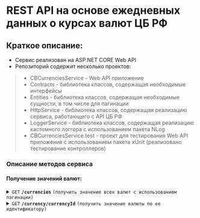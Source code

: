 # REST API на основе ежедневных данных о курсах валют ЦБ РФ

## Краткое описание:

- Сервис реализован на ASP.NET CORE Web API
- Репозиторий содержит несколько проектов:
> - CBCurrenciesService - Web API приложение 
> - Contracts - библиотека классов, содержащая необходимые интерфейсы
> - Entities - библиотека классов, содержащая необходимые сущности, в том числе для пагинации
> - HttpService - библиотека классов, содержащая реализацию сервиса, работающего с API ЦБ РФ
> - LoggerService - библиотека классов, содержащая реализацию кастомного логгера с использованием пакета NLog
> - CBCurrenciesService.test - проект для тестирования Web API приложения с использованием пакета xUnit (реализовано тестирование контроллеров)
  
### Описание методов сервиса

#### Получение значений валют:

<details>
 <summary><code>GET</code> <code><b>/currencies</b></code> <code>(получить значение всех валют с использованием пагинации)</code></summary>

##### Параметры
  
> | Имя параметра     | Тип данных| Описание                                                                                |
> |-------------------|-----------|-----------------------------------------------------------------------------------------|
> | PageNumber        | int       | Номер страницы                                                                          |
> | PageSize          | int       | Количество элементов, демонстрируемых на одной странице                                 |
  
##### Тело запроса

> Нет параметров

##### Возможные ответы

> | http код      | тип содержимого                   | ответ                                                                     |
> |---------------|-----------------------------------|---------------------------------------------------------------------------|
> | `200`         | `application/json; charset=utf-8 `| `Массив объектов типа "SingleCurrencyDto" - структуру типа см. ниже`      |
> | `400`         | `text/plain;charset=UTF-8`        | `Pagination parameters are not valid`                                     |
> | `404`         | `text/plain;charset=UTF-8`        | `Response status code does not indicate success: 404 (Not Found)`         |
> | `500`         | `text/html;charset=utf-8`         | `Internal server error. Something went wrong inside GetCurrencies action` |                                                                     
##### Структура типа "SingleCurrencyDto" - элемента списка, содержащегося в теле ответа с кодом 200
 
> | Имя параметра     | Тип данных| Описание                                                                                |
> |-------------------|-----------|-----------------------------------------------------------------------------------------|
> | reportDate        | datetime  | Дата и время отчета                                                                     |
> | id                | string    | Идентификатор валюты                                                                    |
> | numCode           | string    | Числовой код валюты                                                                     |
> | charCode          | string    | Символьный код валюты                                                                   |  
> | nominal           | int       | Номинал                                                                                 |   
> | name              | string    | Наименование валюты                                                                     |   
> | value             | double    | Значение                                                                                |   
> | previous          | double    | Предыдущее значение (за прошлую отчетную дату)                                          |   

##### Структура типа "Metadata", содержащегося в заголовке "x-pagination" ответа с кодом 200

> | Имя параметра     | Тип данных| Описание                                                                                |
> |-------------------|-----------|-----------------------------------------------------------------------------------------|
> | TotalCount        | int       | Общее количество доступных элементов (из всего списка доступных валют)                  |
> | PageSize          | int       | Количество элементов, демонстрируемых на одной странице                                 |
> | CurrentPage       | int       | Текущая (выбранная) страница                                                            |
> | TotalPages        | int       | Расчетное количество доступных страниц                                                  |  
> | HasNext           | bool      | Флаг, показывающий, существует ли следующая страница                                    |   
> | HasPrevious       | bool      | Флаг, показывающий, существует ли предыдущая страница                                   |    

##### Образец тела ответа с кодом 200
  
> ```javascript
> [
>  {
>    "reportDate": "2023-03-11T11:30:00+03:00",
>    "id": "R01010",
>    "numCode": "036",
>    "charCode": "AUD",
>    "nominal": 1,
>    "name": "Австралийский доллар",
>    "value": 50.1132,
>    "previous": 50.1718
>  },
>  {
>    "reportDate": "2023-03-11T11:30:00+03:00",
>    "id": "R01020A",
>    "numCode": "944",
>    "charCode": "AZN",
>    "nominal": 1,
>    "name": "Азербайджанский манат",
>    "value": 44.6709,
>    "previous": 44.6487
>  }
> ] 
> ```
  
##### Обрезец заголовков ответа с кодом 200
> ```javascript
>   content-length: 376 
>   content-type: application/json; charset=utf-8 
>   date: Sat,11 Mar 2023 08:45:45 GMT 
>   server: Kestrel 
>   x-pagination: {"TotalCount":43,"PageSize":2,"CurrentPage":1,"TotalPages":22,"HasNext":true,"HasPrevious":false} 
>  ```  

  
##### Образец cURL

> ```javascript
>  curl -X 'GET' \
>  'https://localhost:7124/currencies?PageNumber=1&PageSize=2' \
>  -H 'accept: */*'
> ```

</details>

<details>
 <summary><code>GET</code> <code><b>/currency/currencyId</b></code> <code>(получить значение валюты по ее идентификатору)</code></summary>

##### Параметры
  
> | Имя параметра     | Тип данных| Описание                                                                                |
> |-------------------|-----------|-----------------------------------------------------------------------------------------|
> | currencyId        | string    | Идентификатор валюты                                                                    |
  
##### Тело запроса

> Нет параметров

##### Возможные ответы

> | http код      | тип содержимого                   | ответ                                                                     |
> |---------------|-----------------------------------|---------------------------------------------------------------------------|
> | `200`         | `application/json; charset=utf-8 `| `Объект типа "SingleCurrencyDto" - структуру типа см. ниже`               |
> | `400`         | `text/plain;charset=UTF-8`        | -                                   |
> | `404`         | `text/plain;charset=UTF-8`        | -                                                                         |
> | `404`         | `text/plain;charset=UTF-8`        | `Response status code does not indicate success: 404 (Not Found)`         |
> | `500`         | `text/html;charset=utf-8`         | `Internal server error. Something went wrong inside GetCurrencies action` |                                                                     
##### Структура типа "SingleCurrencyDto" - тип данных объекта, возвращаемого при ответе со статусом 200
 
> | Имя параметра     | Тип данных| Описание                                                                                |
> |-------------------|-----------|-----------------------------------------------------------------------------------------|
> | reportDate        | datetime  | Дата и время отчета                                                                     |
> | id                | string    | Идентификатор валюты                                                                    |
> | numCode           | string    | Числовой код валюты                                                                     |
> | charCode          | string    | Символьный код валюты                                                                   |  
> | nominal           | int       | Номинал                                                                                 |   
> | name              | string    | Наименование валюты                                                                     |   
> | value             | double    | Значение                                                                                |   
> | previous          | double    | Предыдущее значение (за прошлую отчетную дату)                                          |   

##### Образец тела ответа с кодом 200
  
> ```javascript
> {
>   "reportDate": "2023-03-11T11:30:00+03:00",
>   "id": "R01020A",
>   "numCode": "944",
>   "charCode": "AZN",
>   "nominal": 1,
>   "name": "Азербайджанский манат",
>   "value": 44.6709,
>   "previous": 44.6487
> }
> ```
  
##### Обрезец заголовков ответа с кодом 200
> ```javascript
> content-length: 188 
> content-type: application/json; charset=utf-8 
> date: Sat,11 Mar 2023 09:12:05 GMT 
> server: Kestrel  
>  ```  

##### Образец cURL

> ```javascript
> curl -X 'GET' \
>  'https://localhost:7124/currency/R01020A' \
>  -H 'accept: */*'
> ```

</details>



